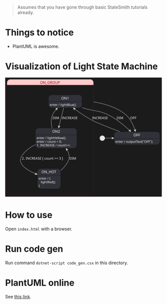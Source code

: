 > Assumes that you have gone through basic StateSmith tutorials already.

# Things to notice
* PlantUML is awesome.

# Visualization of Light State Machine
![](img/visualization.svg)

# How to use
Open `index.html` with a browser.

# Run code gen
Run command `dotnet-script code_gen.csx` in this directory.

# PlantUML online
See [this link](http://www.plantuml.com/plantuml/dumla/ROz1IyD048Nlyok6Ugb2KNlK4fhKHWhQIgi74IbBTrfBDhjbCukA-D-TJI14xHn2zdrltviTLwmyXzBWtNxtngiIgc9l3ygh4WKnuHTWvhmcFt76-T78sNN5duQI14_Iz49636fJxBmBLXynRRSR6S3SMVwFjVA59ms_MZ0paWZV0CqEYpnlV-Vhs-NYwQ4R4dSKS8bNI9R9upcQ-9hC1EgVNjTm-1S-ap7kFUBOytBsYeEaAP9Fn-m27m8_qWVtUq9wSY4Q1k9kAcVpoNAQhgO0yLpBmuxSgdNgpUmUO4nMXzBy0000).


